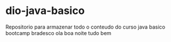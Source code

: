 # dio-java-basico
Repositorio para armazenar todo o conteudo do curso java basico bootcamp bradesco
ola boa noite tudo bem